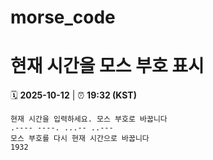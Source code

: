 # morse_code
# 현재 시간을 모스 부호 표시
<!-- MORSE_TIME_START -->
🗓️ **2025-10-12** | ⏰ **19:32 (KST)**

```
현재 시간을 입력하세요. 모스 부호로 바꿉니다
.---- ----. ...-- ..---
모스 부호를 다시 현재 시간으로 바꿉니다
1932
```
<!-- MORSE_TIME_END -->
